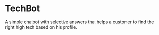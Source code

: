 # TechBot
A simple chatbot with selective answers that helps a customer to find the right high tech based on his profile.

